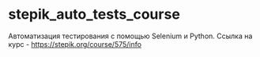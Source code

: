 # stepik_auto_tests_course
Автоматизация тестирования с помощью Selenium и Python.
Ссылка на курс - https://stepik.org/course/575/info
